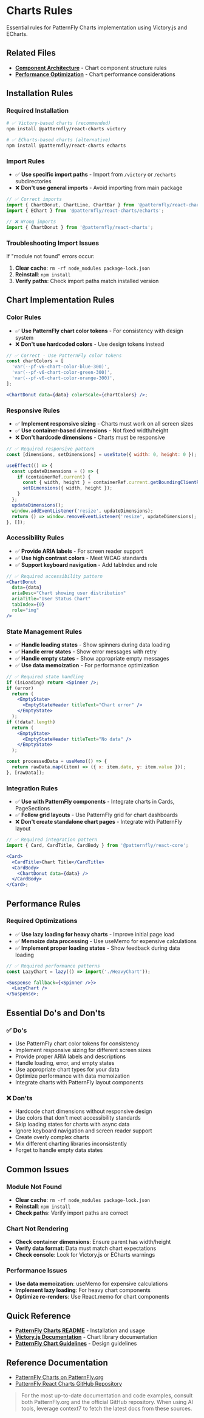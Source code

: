# Charts Rules

Essential rules for PatternFly Charts implementation using Victory.js and ECharts.

## Related Files

- [**Component Architecture**](../guidelines/component-architecture.md) - Chart component structure rules
- [**Performance Optimization**](../troubleshooting/performance.md) - Chart performance considerations

## Installation Rules

### Required Installation

```bash
# ✅ Victory-based charts (recommended)
npm install @patternfly/react-charts victory

# ✅ ECharts-based charts (alternative)
npm install @patternfly/react-charts echarts
```

### Import Rules

- ✅ **Use specific import paths** - Import from `/victory` or `/echarts` subdirectories
- ❌ **Don't use general imports** - Avoid importing from main package

```jsx
// ✅ Correct imports
import { ChartDonut, ChartLine, ChartBar } from '@patternfly/react-charts/victory';
import { EChart } from '@patternfly/react-charts/echarts';

// ❌ Wrong imports
import { ChartDonut } from '@patternfly/react-charts';
```

### Troubleshooting Import Issues

If "module not found" errors occur:

1. **Clear cache**: `rm -rf node_modules package-lock.json`
2. **Reinstall**: `npm install`
3. **Verify paths**: Check import paths match installed version

## Chart Implementation Rules

### Color Rules

- ✅ **Use PatternFly chart color tokens** - For consistency with design system
- ❌ **Don't use hardcoded colors** - Use design tokens instead

```jsx
// ✅ Correct - Use PatternFly color tokens
const chartColors = [
  'var(--pf-v6-chart-color-blue-300)',
  'var(--pf-v6-chart-color-green-300)',
  'var(--pf-v6-chart-color-orange-300)',
];

<ChartDonut data={data} colorScale={chartColors} />;
```

### Responsive Rules

- ✅ **Implement responsive sizing** - Charts must work on all screen sizes
- ✅ **Use container-based dimensions** - Not fixed width/height
- ❌ **Don't hardcode dimensions** - Charts must be responsive

```jsx
// ✅ Required responsive pattern
const [dimensions, setDimensions] = useState({ width: 0, height: 0 });

useEffect(() => {
  const updateDimensions = () => {
    if (containerRef.current) {
      const { width, height } = containerRef.current.getBoundingClientRect();
      setDimensions({ width, height });
    }
  };
  updateDimensions();
  window.addEventListener('resize', updateDimensions);
  return () => window.removeEventListener('resize', updateDimensions);
}, []);
```

### Accessibility Rules

- ✅ **Provide ARIA labels** - For screen reader support
- ✅ **Use high contrast colors** - Meet WCAG standards
- ✅ **Support keyboard navigation** - Add tabIndex and role

```jsx
// ✅ Required accessibility pattern
<ChartDonut
  data={data}
  ariaDesc="Chart showing user distribution"
  ariaTitle="User Status Chart"
  tabIndex={0}
  role="img"
/>
```

### State Management Rules

- ✅ **Handle loading states** - Show spinners during data loading
- ✅ **Handle error states** - Show error messages with retry
- ✅ **Handle empty states** - Show appropriate empty messages
- ✅ **Use data memoization** - For performance optimization

```jsx
// ✅ Required state handling
if (isLoading) return <Spinner />;
if (error)
  return (
    <EmptyState>
      <EmptyStateHeader titleText="Chart error" />
    </EmptyState>
  );
if (!data?.length)
  return (
    <EmptyState>
      <EmptyStateHeader titleText="No data" />
    </EmptyState>
  );

const processedData = useMemo(() => {
  return rawData.map((item) => ({ x: item.date, y: item.value }));
}, [rawData]);
```

### Integration Rules

- ✅ **Use with PatternFly components** - Integrate charts in Cards, PageSections
- ✅ **Follow grid layouts** - Use PatternFly grid for chart dashboards
- ❌ **Don't create standalone chart pages** - Integrate with PatternFly layout

```jsx
// ✅ Required integration pattern
import { Card, CardTitle, CardBody } from '@patternfly/react-core';

<Card>
  <CardTitle>Chart Title</CardTitle>
  <CardBody>
    <ChartDonut data={data} />
  </CardBody>
</Card>;
```

## Performance Rules

### Required Optimizations

- ✅ **Use lazy loading for heavy charts** - Improve initial page load
- ✅ **Memoize data processing** - Use useMemo for expensive calculations
- ✅ **Implement proper loading states** - Show feedback during data loading

```jsx
// ✅ Required performance patterns
const LazyChart = lazy(() => import('./HeavyChart'));

<Suspense fallback={<Spinner />}>
  <LazyChart />
</Suspense>;
```

## Essential Do's and Don'ts

### ✅ Do's

- Use PatternFly chart color tokens for consistency
- Implement responsive sizing for different screen sizes
- Provide proper ARIA labels and descriptions
- Handle loading, error, and empty states
- Use appropriate chart types for your data
- Optimize performance with data memoization
- Integrate charts with PatternFly layout components

### ❌ Don'ts

- Hardcode chart dimensions without responsive design
- Use colors that don't meet accessibility standards
- Skip loading states for charts with async data
- Ignore keyboard navigation and screen reader support
- Create overly complex charts
- Mix different charting libraries inconsistently
- Forget to handle empty data states

## Common Issues

### Module Not Found

- **Clear cache**: `rm -rf node_modules package-lock.json`
- **Reinstall**: `npm install`
- **Check paths**: Verify import paths are correct

### Chart Not Rendering

- **Check container dimensions**: Ensure parent has width/height
- **Verify data format**: Data must match chart expectations
- **Check console**: Look for Victory.js or ECharts warnings

### Performance Issues

- **Use data memoization**: useMemo for expensive calculations
- **Implement lazy loading**: For heavy chart components
- **Optimize re-renders**: Use React.memo for chart components

## Quick Reference

- **[PatternFly Charts README](https://github.com/patternfly/patternfly-react/tree/main/packages/react-charts#readme)** - Installation and usage
- **[Victory.js Documentation](https://formidable.com/open-source/victory/)** - Chart library documentation
- **[PatternFly Chart Guidelines](https://www.patternfly.org/charts/about)** - Design guidelines

## Reference Documentation

- [PatternFly Charts on PatternFly.org](https://www.patternfly.org/charts/about)
- [PatternFly React Charts GitHub Repository](https://github.com/patternfly/patternfly-react/tree/main/packages/react-charts)

> For the most up-to-date documentation and code examples, consult both PatternFly.org and the official GitHub repository. When using AI tools, leverage context7 to fetch the latest docs from these sources.
